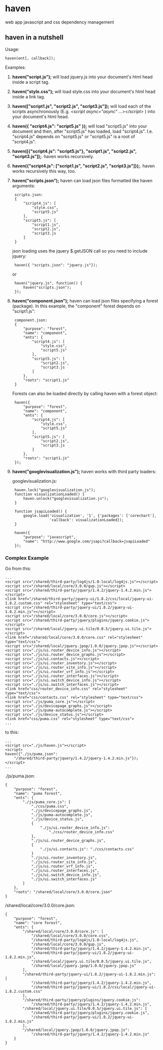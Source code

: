 # haven
web app javascript and css dependency management

## haven in a nutshell

Usage:

    haven(ent[, callback]);

Examples:

1. **haven("script.js");** will load jquery.js into your document's html head
inside a script tag.
2. **haven("style.css");** will load style.css into your document's html head
inside a link tag.
3. **haven(["script1.js", "script2.js", "script3.js"]);** will load each of the
scripts asynchronously (E.g. *&lt;script async="async" ...&gt;&lt;/script&gt;* )
into your document's html head.
4. **haven({ "script4.js": "script5.js" });** will load "script5.js" into your
document and then, after "script5.js" has loaded, load "script4.js".  I.e.
"script4.js" depends on "script5.js" or "script5.js" is a root of "script4.js".
5. **haven([{"script4.js": "script5.js"}, "script1.js", "script2.js", "script3.js"]);**.
haven works recursively.
6. **haven({"script4.js": ["script1.js", "script2.js", "script3.js"]});**.
haven works recursively this way, too.
7. **haven("scripts.json");** haven can load json files formatted like haven arguments:

        scripts.json:
        {
            "script4.js": [
                "style.css",
                "script5.js"
            ],
            "script5.js": [
                "script1.js",
                "script2.js",
                "script3.js
            ]
        }

    json loading uses the jquery $.getJSON call so you need to include jquery:

        haven({ "scripts.json": "jquery.js"});

    or

        haven("jquery.js", function() {
            haven("scripts.json");
        });

8. **haven("component.json");** haven can load json files specifying a forest (package).
In this example, the "component" forest depends on "script1.js":

        component.json:
        {
            "purpose": "forest",
            "name": "component",
            "ents": {
                "script4.js": [
                    "style.css",
                    "script5.js"
                ],
                "script5.js": [
                    "script2.js",
                    "script3.js
                ]
            },
            "roots": "script1.js"
        }

    Forests can also be loaded directly by calling haven with a forest object:

        haven({
            "purpose": "forest",
            "name": "component",
            "ents": {
                "script4.js": [
                    "style.css",
                    "script5.js"
                ],
                "script5.js": [
                    "script2.js",
                    "script3.js
                ]
            },
            "roots": "script1.js"
        });

9. **haven("googlevisualization.js");** haven works with third party loaders:

    googlevisualization.js:
    
        haven.lock("googlevisualization.js");
        function visualizationLoaded() {
            haven.unlock("googlevisualization.js");
        }
        
        function jsapiLoaded() {
            google.load('visualization', '1', {'packages': ['corechart'],
                        'callback': visualizationLoaded});
        }
        
        haven({
            "purpose": "javascript",
            "name": "http://www.google.com/jsapi?callback=jsapiLoaded"
        });

### Complex Example
Go from this:

    ...
    <script src="/shared/third-party/log4js/1.0-local/log4js.js"></script>
    <script src="/shared/local/core/3.0.0/gup.js"></script>
    <script src="/shared/third-party/jquery/1.4.2/jquery-1.4.2.min.js"></script>
    <link href="/shared/third-party/jquery-ui/1.8.2/css/local/jquery-ui-1.8.2.custom.css" rel="stylesheet" type="text/css">
    <script src="/shared/third-party/jquery-ui/1.8.2/jquery-ui-1.8.2.min.js"></script>
    <script src="/shared/local/core/3.0.0/core.js"></script>
    <script src="/shared/third-party/jquery/plugins/jquery.cookie.js"></script>
    <script src="/shared/local/jquery.ui.tile/0.0.5/jquery.ui.tile.js"></script>
    <link href="/shared/local/core/3.0.0/core.css" rel="stylesheet" type="text/css">
    <script src="/shared/local/jquery.jpop/1.0.0/jquery.jpop.js"></script>
    <script src="./js/ui.router_device_info.js"></script>
    <script src="./js/ui.router_device_graphs.js"></script>
    <script src="./js/ui.contacts.js"></script>
    <script src="./js/ui.router_inventory.js"></script>
    <script src="./js/ui.router_site_info.js"></script>
    <script src="./js/ui.router_vrf_info.js"></script>
    <script src="./js/ui.router_interfaces.js"></script>
    <script src="./js/ui.switch_device_info.js"></script>
    <script src="./js/ui.switch_interfaces.js"></script>
    <link href="css/router_device_info.css" rel="stylesheet" type="text/css">
    <link href="css/contacts.css" rel="stylesheet" type="text/css">
    <script src="./js/puma_core.js"></script>
    <script src="./js/devicepage_graphs.js"></script>
    <script src="./js/puma-autocomplete.js"></script>
    <script src="./js/device_status.js"></script>
    <link href="css/puma.css" rel="stylesheet" type="text/css">
    ...

to this:

    ...
    <script src="./js/haven.js"></script>
    <script>
    haven({"./js/puma.json":
        "/shared/third-party/jquery/1.4.2/jquery-1.4.2.min.js"});
    </script>
    ...
    
./js/puma.json:

    {
        "purpose": "forest",
        "name": "puma forest",
        "ents": {
            "./js/puma_core.js": [
                "./css/puma.css",
                "./js/devicepage_graphs.js",
                "./js/puma-autocomplete.js",
                "./js/device_status.js",
                {
                    "./js/ui.router_device_info.js": 
                        "./css/router_device_info.css"
                },
                "./js/ui.router_device_graphs.js",
                {
                    "./js/ui.contacts.js": "./css/contacts.css"
                }
                "./js/ui.router_inventory.js",
                "./js/ui.router_site_info.js",
                "./js/ui.router_vrf_info.js",
                "./js/ui.router_interfaces.js",
                "./js/ui.switch_device_info.js",
                "./js/ui.switch_interfaces.js"
            ]
        },
        "roots": "/shared/local/core/3.0.0/core.json"
    }
    
/shared/local/core/3.0.0/core.json:

    {
        "purpose": "forest",
        "name": "core forest",
        "ents": {
            "/shared/local/core/3.0.0/core.js": [
                "/shared/local/core/3.0.0/core.css",
                "/shared/third-party/log4js/1.0-local/log4js.js",
                "/shared/local/core/3.0.0/gup.js",
                "/shared/third-party/jquery/1.4.2/jquery-1.4.2.min.js",
                "/shared/third-party/jquery-ui/1.8.2/jquery-ui-1.8.2.min.js",
                "/shared/local/jquery.ui.tile/0.0.5/jquery.ui.tile.js",
                "/shared/local/jquery.jpop/1.0.0/jquery.jpop.js"
            ],
            "/shared/third-party/jquery-ui/1.8.2/jquery-ui-1.8.2.min.js": [
                "/shared/third-party/jquery/1.4.2/jquery-1.4.2.min.js",
                "/shared/third-party/jquery-ui/1.8.2/css/local/jquery-ui-1.8.2.custom.css"
            ],
            "/shared/third-party/jquery/plugins/jquery.cookie.js":
                "/shared/third-party/jquery/1.4.2/jquery-1.4.2.min.js",
            "/shared/local/jquery.ui.tile/0.0.5/jquery.ui.tile.js": [
                "/shared/third-party/jquery/plugins/jquery.cookie.js",
                "/shared/third-party/jquery-ui/1.8.2/jquery-ui-1.8.2.min.js"
            ],
            "/shared/local/jquery.jpop/1.0.0/jquery.jpop.js":
                "/shared/third-party/jquery/1.4.2/jquery-1.4.2.min.js"
        }    
    }
